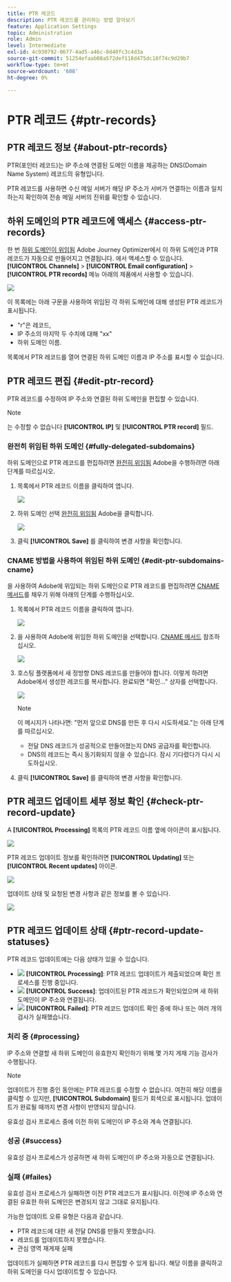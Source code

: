 ```yaml
---
title: PTR 레코드
description: PTR 레코드를 관리하는 방법 알아보기
feature: Application Settings
topic: Administration
role: Admin
level: Intermediate
exl-id: 4c930792-0677-4ad5-a46c-8d40fc3c4d3a
source-git-commit: 51254efaab08a572def118d475dc18f74c9d29b7
workflow-type: tm+mt
source-wordcount: '608'
ht-degree: 0%

---
```


# PTR 레코드 {#ptr-records}

## PTR 레코드 정보 {#about-ptr-records}

PTR(포인터 레코드)는 IP 주소에 연결된 도메인 이름을 제공하는 DNS(Domain Name System) 레코드의 유형입니다.

PTR 레코드를 사용하면 수신 메일 서버가 해당 IP 주소가 서버가 연결하는 이름과 일치하는지 확인하여 전송 메일 서버의 진위를 확인할 수 있습니다.

## 하위 도메인의 PTR 레코드에 액세스 {#access-ptr-records}

한 번 [하위 도메인이 위임됨](delegate-subdomain.md) Adobe Journey Optimizer에서 이 하위 도메인과 PTR 레코드가 자동으로 만들어지고 연결됩니다. 에서 액세스할 수 있습니다. **[!UICONTROL Channels]** > **[!UICONTROL Email configuration]** > **[!UICONTROL PTR records]** 메뉴 아래의 제품에서 사용할 수 있습니다.

![](../assets/ptr-records.png)

이 목록에는 아래 구문을 사용하여 위임된 각 하위 도메인에 대해 생성된 PTR 레코드가 표시됩니다.

* &quot;r&quot;은 레코드,
* IP 주소의 마지막 두 수치에 대해 &quot;xx&quot;
* 하위 도메인 이름.

목록에서 PTR 레코드를 열어 연결된 하위 도메인 이름과 IP 주소를 표시할 수 있습니다.

## PTR 레코드 편집 {#edit-ptr-record}

PTR 레코드를 수정하여 IP 주소와 연결된 하위 도메인을 편집할 수 있습니다.

>[!NOTE]
>
>는 수정할 수 없습니다 **[!UICONTROL IP]** 및 **[!UICONTROL PTR record]** 필드.

### 완전히 위임된 하위 도메인 {#fully-delegated-subdomains}

하위 도메인으로 PTR 레코드를 편집하려면 [완전히 위임됨](delegate-subdomain.md#full-subdomain-delegation) Adobe을 수행하려면 아래 단계를 따르십시오.

1. 목록에서 PTR 레코드 이름을 클릭하여 엽니다.

   ![](../assets/ptr-record-select.png)

1. 하위 도메인 선택 [완전히 위임됨](delegate-subdomain.md#full-subdomain-delegation) Adobe을 클릭합니다.

   ![](../assets/ptr-record-subdomain.png)

1. 클릭 **[!UICONTROL Save]** 를 클릭하여 변경 사항을 확인합니다.

### CNAME 방법을 사용하여 위임된 하위 도메인 {#edit-ptr-subdomains-cname}

을 사용하여 Adobe에 위임되는 하위 도메인으로 PTR 레코드를 편집하려면 [CNAME 메서드](delegate-subdomain.md#cname-subdomain-delegation)를 채우기 위해 아래의 단계를 수행하십시오.

1. 목록에서 PTR 레코드 이름을 클릭하여 엽니다.

   ![](../assets/ptr-record-select-cname.png)

1. 을 사용하여 Adobe에 위임한 하위 도메인을 선택합니다. [CNAME 메서드](delegate-subdomain.md#cname-subdomain-delegation) 참조하십시오.

   ![](../assets/ptr-record-subdomain-cname.png)

1. 호스팅 플랫폼에서 새 정방향 DNS 레코드를 만들어야 합니다. 이렇게 하려면 Adobe에서 생성한 레코드를 복사합니다. 완료되면 &quot;확인...&quot; 상자를 선택합니다.

   ![](../assets/ptr-record-subdomain-confirm.png)

   >[!NOTE]
   >
   >이 메시지가 나타나면: &quot;먼저 앞으로 DNS를 만든 후 다시 시도하세요.&quot;는 아래 단계를 따르십시오.
   >   * 전달 DNS 레코드가 성공적으로 만들어졌는지 DNS 공급자를 확인합니다.
   >   * DNS의 레코드는 즉시 동기화되지 않을 수 있습니다. 잠시 기다렸다가 다시 시도하십시오.


1. 클릭 **[!UICONTROL Save]** 를 클릭하여 변경 사항을 확인합니다.

## PTR 레코드 업데이트 세부 정보 확인 {#check-ptr-record-update}

A **[!UICONTROL Processing]** 목록의 PTR 레코드 이름 옆에 아이콘이 표시됩니다.

![](../assets/ptr-record-updating.png)

PTR 레코드 업데이트 정보를 확인하려면 **[!UICONTROL Updating]** 또는 **[!UICONTROL Recent updates]** 아이콘.

![](../assets/ptr-record-recent-update.png)

업데이트 상태 및 요청된 변경 사항과 같은 정보를 볼 수 있습니다.

![](../assets/ptr-record-updates.png)

## PTR 레코드 업데이트 상태 {#ptr-record-update-statuses}

PTR 레코드 업데이트에는 다음 상태가 있을 수 있습니다.

* ![](../assets/do-not-localize/ptr-record-processing.png) **[!UICONTROL Processing]**: PTR 레코드 업데이트가 제출되었으며 확인 프로세스를 진행 중입니다.
* ![](../assets/do-not-localize/ptr-record-success.png) **[!UICONTROL Success]**: 업데이트된 PTR 레코드가 확인되었으며 새 하위 도메인이 IP 주소와 연결됩니다.
* ![](../assets/do-not-localize/ptr-record-failed.png) **[!UICONTROL Failed]**: PTR 레코드 업데이트 확인 중에 하나 또는 여러 개의 검사가 실패했습니다.

### 처리 중 {#processing}

IP 주소와 연결할 새 하위 도메인이 유효한지 확인하기 위해 몇 가지 게재 기능 검사가 수행됩니다. <!--The processing time is around **48h-72h**, and can take up to **7-10 days**.-->

>[!NOTE]
>
>업데이트가 진행 중인 동안에는 PTR 레코드를 수정할 수 없습니다. 여전히 해당 이름을 클릭할 수 있지만, **[!UICONTROL Subdomain]** 필드가 회색으로 표시됩니다. 업데이트가 완료될 때까지 변경 사항이 반영되지 않습니다.

유효성 검사 프로세스 중에 이전 하위 도메인이 IP 주소와 계속 연결됩니다.

### 성공 {#success}

유효성 검사 프로세스가 성공하면 새 하위 도메인이 IP 주소와 자동으로 연결됩니다.

### 실패 {#failes}

유효성 검사 프로세스가 실패하면 이전 PTR 레코드가 표시됩니다. 이전에 IP 주소와 연결된 유효한 하위 도메인은 변경되지 않고 그대로 유지됩니다.

가능한 업데이트 오류 유형은 다음과 같습니다.
* PTR 레코드에 대한 새 전달 DNS를 만들지 못했습니다.
* 레코드를 업데이트하지 못했습니다.
* 관심 영역 재게재 실패

업데이트가 실패하면 PTR 레코드를 다시 편집할 수 있게 됩니다. 해당 이름을 클릭하고 하위 도메인을 다시 업데이트할 수 있습니다.
